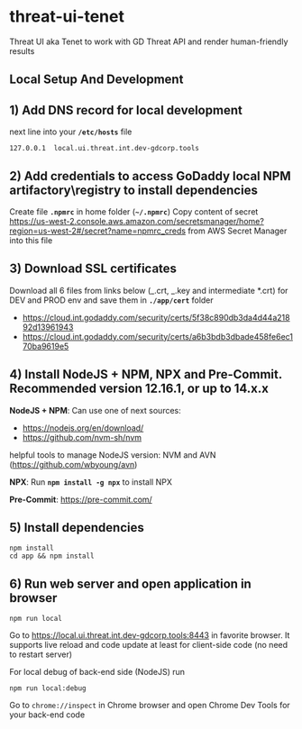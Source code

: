 # threat-ui-tenet

Threat UI aka Tenet to work with GD Threat API and render human-friendly results

## Local Setup And Development

## 1) Add DNS record for local development

next line into your **`/etc/hosts`** file

```
127.0.0.1  local.ui.threat.int.dev-gdcorp.tools
```

## 2) Add credentials to access GoDaddy local NPM artifactory\registry to install dependencies

Create file **`.npmrc`** in home folder (**`~/.npmrc`**)
Copy content of secret https://us-west-2.console.aws.amazon.com/secretsmanager/home?region=us-west-2#/secret?name=npmrc_creds from AWS Secret Manager into this file

## 3) Download SSL certificates

Download all 6 files from links below (_.crt, _.key and intermediate \*.crt) for DEV and PROD env and save them in **`./app/cert`** folder

- https://cloud.int.godaddy.com/security/certs/5f38c890db3da4d44a21892d13961943
- https://cloud.int.godaddy.com/security/certs/a6b3bdb3dbade458fe6ec170ba9619e5

## 4) Install NodeJS + NPM, NPX and Pre-Commit. Recommended version 12.16.1, or up to 14.x.x

**NodeJS + NPM**: Can use one of next sources:

- https://nodejs.org/en/download/
- https://github.com/nvm-sh/nvm

helpful tools to manage NodeJS version: NVM and AVN (https://github.com/wbyoung/avn)

**NPX**:
Run **`npm install -g npx`** to install NPX

**Pre-Commit**: https://pre-commit.com/

## 5) Install dependencies

```
npm install
cd app && npm install
```

## 6) Run web server and open application in browser

```
npm run local
```

Go to https://local.ui.threat.int.dev-gdcorp.tools:8443 in favorite browser.
It supports live reload and code update at least for client-side code (no need to restart server)

For local debug of back-end side (NodeJS) run

```
npm run local:debug
```

Go to `chrome://inspect` in Chrome browser and open Chrome Dev Tools for your back-end code
